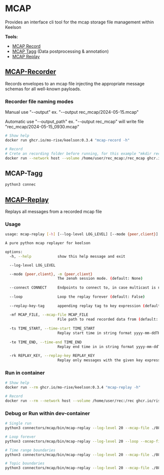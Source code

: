 # MCAP

Provides an interface cli tool for the mcap storage file management within Keelson

**Tools:**

- [MCAP Record](#mcap-recorder)
- [MCAP Tagg](#mcap-tagg) (Data postprocessing & annotation)
- [MCAP Replay](#mcap-replay)  

## [MCAP-Recorder](./bin/mcap-record)

Records envelopes to an mcap file injecting the appropriate message schemas for all well-known payloads.

### Recorder file naming modes

Manual use "--output" ex. "--output rec_mcap/2024-05-15.mcap"

Automatic use "--output_path" ex. "--output rec_mcap" will write file "rec_mcap/2024-05-15_0930.mcap"

```bash
# Show help 
docker run ghcr.io/mo-rise/keelson:0.3.4 "mcap-record -h"

# Record
# Crete an recording folder before running, for this example "mkdir rec_mcap" 
docker run --network host --volume /home/user/rec_mcap:/rec_mcap ghcr.io/mo-rise/keelson:0.3.4 "mcap-record --output rec_mcap/2024-05-15.mcap -k rise/v0/masslab/pubsub/**" -k new/key
```

## MCAP-Tagg

```bash
python3 connec
```


## [MCAP-Replay](./bin/mcap-replay)

Replays all messages from a recorded mcap file

### Usage

```sh
usage: mcap-replay [-h] [--log-level LOG_LEVEL] [--mode {peer,client}] [--connect CONNECT] [--loop] [--replay-key-tag] -mf MCAP_FILE [-ts TIME_START] [-te TIME_END] [-rk REPLAY_KEY]

A pure python mcap replayer for keelson

options:
  -h, --help            show this help message and exit

  --log-level LOG_LEVEL

  --mode {peer,client}, -m {peer,client}
                        The zenoh session mode. (default: None)
  
  --connect CONNECT     Endpoints to connect to, in case multicast is not working. ex. tcp/localhost:7447 (default: None)
  
  --loop                Loop the replay forever (default: False)
  
  --replay-key-tag      appending replay tag to key expression (default: False)
  
  -mf MCAP_FILE, --mcap-file MCAP_FILE
                        File path to read recorded data from (default: None)
  
  -ts TIME_START, --time-start TIME_START
                        Replay start time in string format yyyy-mm-ddTHH:MM:SS to start replaying (default: None)
  
  -te TIME_END, --time-end TIME_END
                        Replay end time in in string format yyyy-mm-ddTHH:MM:SS to stop replaying (default: None)
  
  -rk REPLAY_KEY, --replay-key REPLAY_KEY
                        Replay only messages with the given key expression set multiple times for multiple keys (default: None)
```

### Run in container

```bash
# Show help 
docker run --rm ghcr.io/mo-rise/keelson:0.3.4 "mcap-replay -h"

# Record
docker run --rm --network host --volume /home/user/rec:/rec ghcr.io/rise-maritime/keelson:0.3.4 "mcap-replay --mcap-file rec/2024-05-15.mcap"
```

### Debug or Run within dev-container

```sh
# Single run
python3 connectors/mcap/bin/mcap-replay --log-level 20 --mcap-file ./0846_radar_cam.mcap

# Loop forever 
python3 connectors/mcap/bin/mcap-replay --log-level 20 --loop --mcap-file ./0846_radar_cam.mcap

# Time range boundaries 
python3 connectors/mcap/bin/mcap-replay --log-level 20 --mcap-file ./0846_radar_cam.mcap --time-start 2024-09-06T08:47:00 --time-end 2024-09-06T08:48:00

# Topic boundaries 
python3 connectors/mcap/bin/mcap-replay --log-level 20 --mcap-file ./0846_radar_cam.mcap --replay-key rise/v0/landkrabba/pubsub/point_cloud/1201
```

